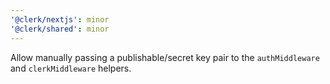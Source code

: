 ```yaml
---
'@clerk/nextjs': minor
'@clerk/shared': minor
---
```


Allow manually passing a publishable/secret key pair to the `authMiddleware` and `clerkMiddleware` helpers.